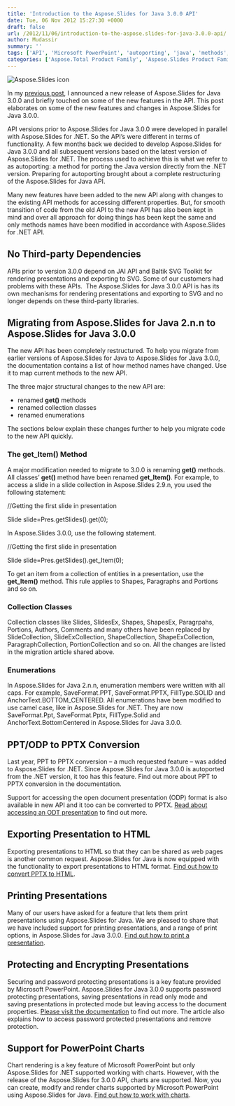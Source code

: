```yaml
---
title: 'Introduction to the Aspose.Slides for Java 3.0.0 API'
date: Tue, 06 Nov 2012 15:27:30 +0000
draft: false
url: /2012/11/06/introduction-to-the-aspose.slides-for-java-3.0.0-api/
author: Mudassir
summary: ''
tags: ['API', 'Microsoft PowerPoint', 'autoporting', 'java', 'methods', 'migration', 'product release']
categories: ['Aspose.Total Product Family', 'Aspose.Slides Product Family']
---
```


![Aspose.Slides icon][1]

In my [previous post][2], I announced a new release of Aspose.Slides for Java 3.0.0 and briefly touched on some of the new features in the API. This post elaborates on some of the new features and changes in Aspose.Slides for Java 3.0.0.

API versions prior to Aspose.Slides for Java 3.0.0 were developed in parallel with Aspose.Slides for .NET. So the API’s were different in terms of functionality. A few months back we decided to develop Aspose.Slides for Java 3.0.0 and all subsequent versions based on the latest version of Aspose.Slides for .NET. The process used to achieve this is what we refer to as autoporting: a method for porting the Java version directly from the .NET version. Preparing for autoporting brought about a complete restructuring of the Aspose.Slides for Java API.

Many new features have been added to the new API along with changes to the existing API methods for accessing different properties. But, for smooth transition of code from the old API to the new API has also been kept in mind and over all approach for doing things has been kept the same and only methods names have been modified in accordance with Aspose.Slides for .NET API.

## No Third-party Dependencies

APIs prior to version 3.0.0 depend on JAI API and Baltik SVG Toolkit for rendering presentations and exporting to SVG. Some of our customers had problems with these APIs.  The Aspose.Slides for Java 3.0.0 API is has its own mechanisms for rendering presentations and exporting to SVG and no longer depends on these third-party libraries.

## Migrating from Aspose.Slides for Java 2.n.n to Aspose.Slides for Java 3.0.0

The new API has been completely restructured. To help you migrate from earlier versions of Aspose.Slides for Java to Aspose.Slides for Java 3.0.0, the documentation contains a list of how method names have changed. Use it to map current methods to the new API.

The three major structural changes to the new API are:

*   renamed **get()** methods
*   renamed collection classes
*   renamed enumerations

The sections below explain these changes further to help you migrate code to the new API quickly.

### The get\_Item() Method

A major modification needed to migrate to 3.0.0 is renaming **get()** methods. All classes’ **get()** method have been renamed **get\_Item()**. For example, to access a slide in a slide collection in Aspose.Slides 2.9.n, you used the following statement:

//Getting the first slide in presentation

Slide slide=Pres.getSlides().get(0);

In Aspose.Slides 3.0.0, use the following statement.

//Getting the first slide in presentation

Slide slide=Pres.getSlides().get\_Item(0);

To get an item from a collection of entities in a presentation, use the **get\_Item()** method. This rule applies to Shapes, Paragraphs and Portions and so on.

### Collection Classes

Collection classes like Slides, SlidesEx, Shapes, ShapesEx, Paragrpahs, Portions, Authors, Comments and many others have been replaced by SlideCollection, SlideExCollection, ShapeCollection, ShapeExCollection, ParagraphCollection, PortionCollection and so on. All the changes are listed in the migration article shared above.

### Enumerations

In Aspose.Slides for Java 2.n.n, enumeration members were written with all caps. For example, SaveFormat.PPT, SaveFormat.PPTX, FillType.SOLID and AnchorText.BOTTOM\_CENTERED. All enumerations have been modified to use camel case, like in Aspose.Slides for .NET. They are now SaveFormat.Ppt, SaveFormat.Pptx, FillType.Solid and AnchorText.BottomCentered in Aspose.Slides for Java 3.0.0.

## PPT/ODP to PPTX Conversion

Last year, PPT to PPTX conversion – a much requested feature – was added to Aspose.Slides for .NET. Since Aspose.Slides for Java 3.0.0 is autoported from the .NET version, it too has this feature. Find out more about PPT to PPTX conversion in the documentation.

Support for accessing the open document presentation (ODP) format is also available in new API and it too can be converted to PPTX. [Read about accessing an ODT presentation][3] to find out more.

## Exporting Presentation to HTML

Exporting presentations to HTML so that they can be shared as web pages is another common request. Aspose.Slides for Java is now equipped with the functionality to export presentations to HTML format. [Find out how to convert PPTX to HTML][4].

## Printing Presentations

Many of our users have asked for a feature that lets them print presentations using Aspose.Slides for Java. We are pleased to share that we have included support for printing presentations, and a range of print options, in Aspose.Slides for Java 3.0.0. [Find out how to print a presentation][5].

## Protecting and Encrypting Presentations

Securing and password protecting presentations is a key feature provided by Microsoft PowerPoint. Aspose.Slides for Java 3.0.0 supports password protecting presentations, saving presentations in read only mode and saving presentations in protected mode but leaving access to the document properties. [Please visit the documentation][6] to find out more. The article also explains how to access password protected presentations and remove protection.

## Support for PowerPoint Charts

Chart rendering is a key feature of Microsoft PowerPoint but only Aspose.Slides for .NET supported working with charts. However, with the release of the Aspose.Slides for 3.0.0 API, charts are supported. Now, you can create, modify and render charts supported by Microsoft PowerPoint using Aspose.Slides for Java. [Find out how to work with charts][7].




[1]: http://www.aspose.com/Images/aspose.slides-logo2.jpg
[2]: https://blog.aspose.com/
[3]: https://blog.aspose.com/
[4]: https://blog.aspose.com/
[5]: https://blog.aspose.com/
[6]: https://blog.aspose.com/
[7]: https://blog.aspose.com/




